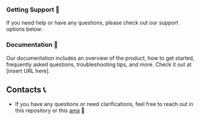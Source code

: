 ### Getting Support 🤝

If you need help or have any questions, please check out our support options below:

### Documentation 📖

Our documentation includes an overview of the product, how to get started, frequently asked questions, troubleshooting tips, and more. Check it out at [insert URL here].

## Contacts 📞

- If you have any questions or need clarifications, feel free to reach out in this repository or this [ama](http://github.com/tooniez/ama) 📧
